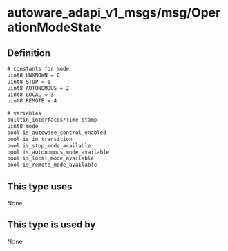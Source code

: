<!-- This file is generated by a tool. Do not edit directly. -->

# autoware_adapi_v1_msgs/msg/OperationModeState

## Definition

```txt
# constants for mode
uint8 UNKNOWN = 0
uint8 STOP = 1
uint8 AUTONOMOUS = 2
uint8 LOCAL = 3
uint8 REMOTE = 4

# variables
builtin_interfaces/Time stamp
uint8 mode
bool is_autoware_control_enabled
bool is_in_transition
bool is_stop_mode_available
bool is_autonomous_mode_available
bool is_local_mode_available
bool is_remote_mode_available
```

## This type uses

None

## This type is used by

None
